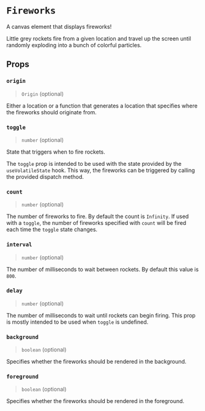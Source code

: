 # `Fireworks`

A canvas element that displays fireworks!

Little grey rockets fire from a given location and travel up the screen until
randomly exploding into a bunch of colorful particles.

## Props

### `origin`
> `Origin` (optional)

Either a location or a function that generates a location that specifies where
the fireworks should originate from.

### `toggle`
> `number` (optional)

State that triggers when to fire rockets.

The `toggle` prop is intended to be used with the state provided by the
`useVolatileState` hook. This way, the fireworks can be triggered by calling the
provided dispatch method.

### `count`
> `number` (optional)

The number of fireworks to fire. By default the count is `Infinity`. If used
with a `toggle`, the number of fireworks specified with `count` will be fired
each time the `toggle` state changes.

### `interval`
> `number` (optional)

The number of milliseconds to wait between rockets. By default this value is
`800`.

### `delay`
> `number` (optional)

The number of milliseconds to wait until rockets can begin firing. This prop is
mostly intended to be used when `toggle` is undefined.

### `background`
> `boolean` (optional)

Specifies whether the fireworks should be rendered in the background.

### `foreground`
> `boolean` (optional)

Specifies whether the fireworks should be rendered in the foreground.
